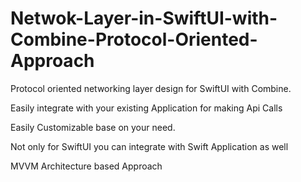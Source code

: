 # Netwok-Layer-in-SwiftUI-with-Combine-Protocol-Oriented-Approach


Protocol oriented networking layer design for SwiftUI with Combine.

Easily integrate with your existing Application for making Api Calls

Easily Customizable base on your need.

Not only for SwiftUI you can integrate with Swift Application as well

MVVM Architecture based Approach
